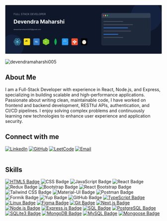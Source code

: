 ![Profile](./profile_img.png)

</span>

<span align="left"> 
  <img src="https://komarev.com/ghpvc/?username=devendramaharshi005&label=Profile%20views&color=0F172A&style=for-the-badge" alt="devendramaharshi005" /> 
</span>

## About Me

I am a Full-Stack Developer with experience in React, Node.js, and Express, specializing in building scalable and high-performance applications. Passionate about writing clean, maintainable code, I have worked on frontend and backend development, RESTful APIs, authentication, and CI/CD pipelines. I enjoy solving complex problems and continuously learning new technologies to enhance user experience and application security.

## Connect with me

[![LinkedIn](https://img.shields.io/badge/LinkedIn-0077B5?style=for-the-badge&logo=linkedin&logoColor=white)](https://www.linkedin.com/in/devendra-maharshi-995704212/)
[![GitHub](https://img.shields.io/badge/GitHub-100000?style=for-the-badge&logo=github&logoColor=white)](https://github.com/devendramaharshi005)
[![LeetCode](https://img.shields.io/badge/-LeetCode-FFA116?style=for-the-badge&logo=LeetCode&logoColor=black)](https://leetcode.com/u/KRypC4oWfv/)
[![Email](https://img.shields.io/badge/Email-D14836?style=for-the-badge&logo=gmail&logoColor=white)](mailto:devendramaharshi005@gmail.com) <br>
<br>

## Skills

[![HTML5 Badge](https://img.shields.io/badge/html5-%230F172A.svg?style=for-the-badge&logo=html5&logoColor=white)](https://your-link-here)
![CSS Badge](https://img.shields.io/badge/css-%230F172A.svg?style=for-the-badge&logo=css3&logoColor=white)
![JavaScript Badge](https://img.shields.io/badge/javascript-%230F172A.svg?style=for-the-badge&logo=javascript&logoColor=white)
![React Badge](https://img.shields.io/badge/react-%230F172A.svg?style=for-the-badge&logo=react&logoColor=white)
![Redux Badge](https://img.shields.io/badge/redux-%230F172A.svg?style=for-the-badge&logo=redux&logoColor=white)
![Bootstrap Badge](https://img.shields.io/badge/bootstrap-%230F172A.svg?style=for-the-badge&logo=bootstrap&logoColor=white)
![React Bootstrap Badge](https://img.shields.io/badge/react_bootstrap-%230F172A.svg?style=for-the-badge&logo=react&logoColor=white)
![Tailwind CSS Badge](https://img.shields.io/badge/tailwind_css-%230F172A.svg?style=for-the-badge&logo=tailwind-css&logoColor=white)
![Material-UI Badge](https://img.shields.io/badge/material_ui-%230F172A.svg?style=for-the-badge&logo=material-ui&logoColor=white)
![Postman Badge](https://img.shields.io/badge/postman-%230F172A.svg?style=for-the-badge&logo=postman&logoColor=white)
![Formik Badge](https://img.shields.io/badge/formik-%230F172A.svg?style=for-the-badge&logo=formik&logoColor=white)
![Yup Badge](https://img.shields.io/badge/yup-%230F172A.svg?style=for-the-badge&logo=yup&logoColor=white)
![GitHub Badge](https://img.shields.io/badge/github-%230F172A.svg?style=for-the-badge&logo=github&logoColor=white)
[![TypeScript Badge](https://img.shields.io/badge/typescript-%230F172A.svg?style=for-the-badge&logo=typescript&logoColor=white)](https://your-typescript-link-here)
[![Linux Badge](https://img.shields.io/badge/linux-%230F172A.svg?style=for-the-badge&logo=linux&logoColor=white)](https://your-linux-link-here)
[![Figma Badge](https://img.shields.io/badge/figma-%230F172A.svg?style=for-the-badge&logo=figma&logoColor=white)](https://your-figma-link-here)
[![Git Badge](https://img.shields.io/badge/git-%230F172A.svg?style=for-the-badge&logo=git&logoColor=white)](https://your-git-link-here)
[![Next.js Badge](https://img.shields.io/badge/Next.js-%230F172A.svg?style=for-the-badge&logo=next.js&logoColor=white)](https://your-next-js-link-here)
[![Node.js Badge](https://img.shields.io/badge/Node.js-%230F172A.svg?style=for-the-badge&logo=node.js&logoColor=white)](https://nodejs.org/)
[![Express.js Badge](https://img.shields.io/badge/Express.js-%230F172A.svg?style=for-the-badge)](https://expressjs.com/)
[![SQL Badge](https://img.shields.io/badge/SQL-%230F172A.svg?style=for-the-badge&logo=sql&logoColor=white)](https://en.wikipedia.org/wiki/SQL)
[![PostgreSQL Badge](https://img.shields.io/badge/PostgreSQL-%230F172A.svg?style=for-the-badge&logo=postgresql&logoColor=white)](https://www.postgresql.org/)
[![SQLite3 Badge](https://img.shields.io/badge/SQLite3-%230F172A.svg?style=for-the-badge&logo=sqlite&logoColor=white)](https://www.sqlite.org/index.html)
[![MongoDB Badge](https://img.shields.io/badge/MongoDB-%230F172A.svg?style=for-the-badge&logo=mongodb&logoColor=white)](https://www.mongodb.com/)
[![MySQL Badge](https://img.shields.io/badge/MySQL-%230F172A.svg?style=for-the-badge&logo=mysql&logoColor=white)](https://www.mysql.com/)
[![Mongoose Badge](https://img.shields.io/badge/Mongoose-%230F172A.svg?style=for-the-badge&logo=mongoose&logoColor=white)](https://mongoosejs.com/)